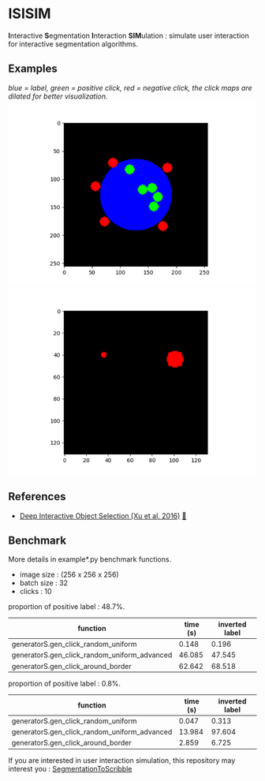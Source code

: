 # ISISIM
**I**nteractive **S**egmentation **I**nteraction **SIM**ulation : simulate user interaction for interactive segmentation algorithms.

## Examples
*blue = label, green = positive click, red = negative click, the click maps are dilated for better visualization.*
![example_2d](media/example_2d.png)
![example_3d](media/example_3d.gif)


## References
* [Deep Interactive Object Selection (Xu et al. 2016)](https://arxiv.org/abs/1603.04042) [:scroll:](references/1603.04042.pdf)

## Benchmark
More details in example*.py benchmark functions.

* image size : (256 x 256 x 256)
* batch size : 32
* clicks : 10

proportion of positive label : 48.7%.

| function | time (s) | inverted label |
| --- | --- | --- |
| generatorS.gen_click_random_uniform | 0.148 | 0.196 |
| generatorS.gen_click_random_uniform_advanced | 46.085 | 47.545 |
| generatorS.gen_click_around_border | 62.642 | 68.518 |

proportion of positive label : 0.8%.

| function | time (s) | inverted label |
| --- | --- | --- |
| generatorS.gen_click_random_uniform | 0.047 | 0.313 |
| generatorS.gen_click_random_uniform_advanced | 13.984 | 97.604 |
| generatorS.gen_click_around_border | 2.859 | 6.725 |

If you are interested in user interaction simulation, this repository may interest you :
[SegmentationToScribble](https://github.com/Cyril-Meyer/SegmentationToScribble)
